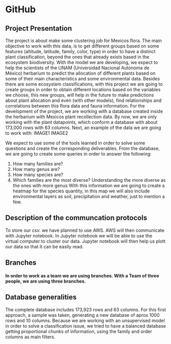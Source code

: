# GitHub


## Project Presentation

The project is about make some clustering job for Mexicos flora. The main objective to work with this data, is to get different groups based on some features (altitude, latitude, family, color, type) in order to have a distinct plant classification, beyond the ones that already exists based in the ecosystem biodiversity.
With the model we are developing, we expect to help the scientists of the UNAM (Universidad Nacional Autónoma de México) herbarium to predict the allocation of different plants based on some of their main characteristics and some environmental data. Besides there are some ecosystem classifications, with this project we are going to create groups in order to obtain different locations based on the variables we choose, this new groups, will help in the future to make predictions about plant allocation and even (with other models), find relationships and correlations between this flora data and fauna information.
For the development of the project, we are working with a database created inside the herbarium with Mexicos plant recollection data. By now, we are only working with the plant datapoints, which conform a database with about 173,000 rows with 63 columns. Next, an example of the data we are going to work with:
IMAGE1
IMAGE2

We expect to use some of the tools learned in order to solve some questions and create the corresponding deliverables.
From the database, we are going to create some queries in order to answer the following:
1.	How many families are?
2.	How many genus are?
3.	How many species are?
4.	Which families are the most diverse? Understanding the more diverse as the ones with more genus
With this information we are going to create a heatmap for the species quantity, in this map we will also include environmental layers as soil, precipitation and weather, just to mention a few. 
## Description of the communcation protocols
To store our csv. we have planned to use AWS. 
AWS will then communicate with Jupyter notebook. 
In Jupyter notebook we will be able to use the virtual computer to cluster our data. 
Jupyter notebook will then help us plott our data so that it can be easily read. 

## Branches 
#### In order to work as a team we are using branches. With a Team of three people, we are using three branches. 


## Database generalities
The complete database includes 173,923 rows and 63 columns. For this first approach, a sample was taken, generating a new database of aprox 1000 rows and 10 columns. Because we are working with an unsupervised model in order to solve a classification issue, we tried to have a balanced database getting proportional chunks of information, using the family and order columns as main filters.
